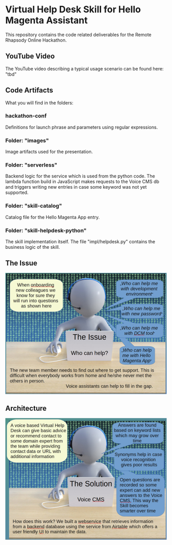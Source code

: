 # Virtual Help Desk Skill for Hello Magenta Assistant

This repository contains the code related deliverables for the Remote Rhapsody Online Hackathon.


## YouTube Video

The YouTube video describing a typical usage scenario can be found here: "tbd"

## Code Artifacts

What you will find in the folders:

### hackathon-conf

Definitions for launch phrase and parameters using regular expressions.

### Folder: "images"

Image artifacts used for the presentation.

### Folder: "serverless"

Backend logic for the service which is used from the python code. The lambda function build in JavaScript makes requests to the Voice CMS db and triggers writing new entries in case some keyword was not yet supported.

### Folder: "skill-catalog"

Catalog file for the Hello Magenta App entry.

### Folder: "skill-helpdesk-python"

The skill implementation itself. The file "impl/helpdesk.py" contains the business logic of the skill.

## The Issue

![The issue](https://github.com/fboerncke/magenta-hackathon-virtual-help-desk/blob/main/images/theIssue.png "The issue")

## Architecture

![The issue](https://github.com/fboerncke/magenta-hackathon-virtual-help-desk/blob/main/images/theSolution.png "The issue")

